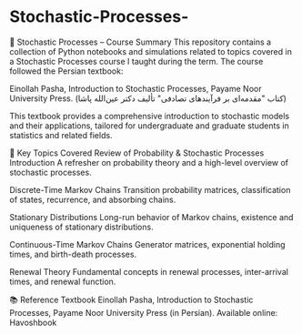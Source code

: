 # Stochastic-Processes-
📘 Stochastic Processes – Course Summary
This repository contains a collection of Python notebooks and simulations related to topics covered in a Stochastic Processes course I taught during the term. The course followed the Persian textbook:

Einollah Pasha, Introduction to Stochastic Processes, Payame Noor University Press.
(کتاب "مقدمه‌ای بر فرآیندهای تصادفی" تألیف دکتر عین‌الله پاشا)

This textbook provides a comprehensive introduction to stochastic models and their applications, tailored for undergraduate and graduate students in statistics and related fields.

🧠 Key Topics Covered
Review of Probability & Stochastic Processes Introduction
A refresher on probability theory and a high-level overview of stochastic processes.

Discrete-Time Markov Chains
Transition probability matrices, classification of states, recurrence, and absorbing chains.

Stationary Distributions
Long-run behavior of Markov chains, existence and uniqueness of stationary distributions.

Continuous-Time Markov Chains
Generator matrices, exponential holding times, and birth-death processes.

Renewal Theory
Fundamental concepts in renewal processes, inter-arrival times, and renewal function.

📚 Reference Textbook
Einollah Pasha, Introduction to Stochastic Processes, Payame Noor University Press (in Persian).
Available online: Havoshbook
